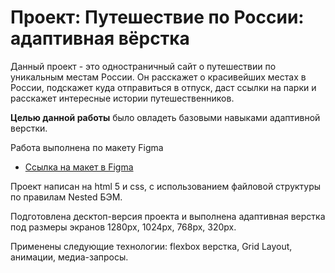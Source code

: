 # Проект: Путешествие по России: адаптивная вёрстка

Данный проект - это одностраничный сайт о путешествии по уникальным местам России.
Он расскажет о красивейших местах в России, подскажет куда отправиться в отпуск, даст ссылки на парки и расскажет интересные истории путешественников.

**Целью данной работы** было овладеть базовыми навыками адаптивной верстки.

Работа выполнена по макету Figma

* [Ссылка на макет в Figma](https://www.figma.com/file/5S2WSbEFL6awjVWJ0NWL8Q/Sprint-3_-Russia-_-desktop-mobile?node-id=28503%3A0)

Проект написан на html 5 и css, с использованием файловой структуры по правилам Nested БЭМ.

Подготовлена десктоп-версия проекта и выполнена адаптивная верстка под размеры экранов 1280px, 1024px, 768px, 320px.

Применены следующие технологии: flexbox верстка, Grid Layout, анимации, медиа-запросы.


